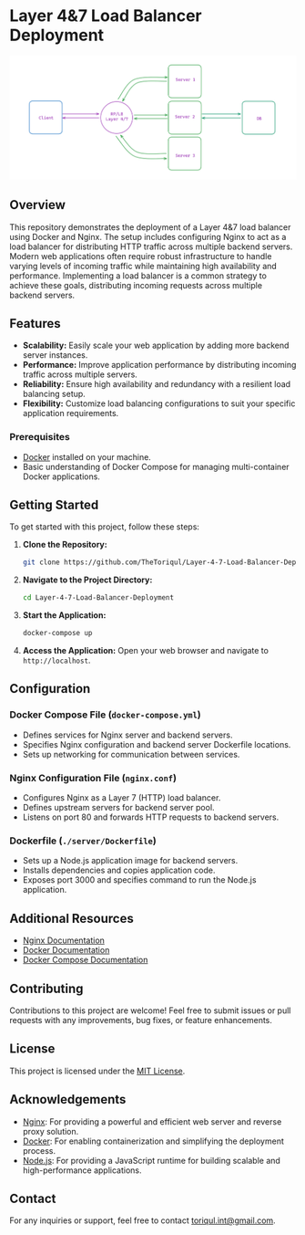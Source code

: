 # Layer 4&7 Load Balancer Deployment
![](System_Design.png)

## Overview

This repository demonstrates the deployment of a Layer 4&7 load balancer using Docker and Nginx. The setup includes configuring Nginx to act as a load balancer for distributing HTTP traffic across multiple backend servers. Modern web applications often require robust infrastructure to handle varying levels of incoming traffic while maintaining high availability and performance. Implementing a load balancer is a common strategy to achieve these goals, distributing incoming requests across multiple backend servers.

## Features

- **Scalability:** Easily scale your web application by adding more backend server instances.
- **Performance:** Improve application performance by distributing incoming traffic across multiple servers.
- **Reliability:** Ensure high availability and redundancy with a resilient load balancing setup.
- **Flexibility:** Customize load balancing configurations to suit your specific application requirements.


### Prerequisites

- [Docker](https://www.docker.com/) installed on your machine.
- Basic understanding of Docker Compose for managing multi-container Docker applications.

## Getting Started

To get started with this project, follow these steps:

1. **Clone the Repository:** 
   ```bash
   git clone https://github.com/TheToriqul/Layer-4-7-Load-Balancer-Deployment.git
   ```

2. **Navigate to the Project Directory:**
   ```bash
   cd Layer-4-7-Load-Balancer-Deployment
   ```

3. **Start the Application:**
   ```bash
   docker-compose up
   ```

4. **Access the Application:**
   Open your web browser and navigate to `http://localhost`.

## Configuration

### Docker Compose File (`docker-compose.yml`)

- Defines services for Nginx server and backend servers.
- Specifies Nginx configuration and backend server Dockerfile locations.
- Sets up networking for communication between services.

### Nginx Configuration File (`nginx.conf`)

- Configures Nginx as a Layer 7 (HTTP) load balancer.
- Defines upstream servers for backend server pool.
- Listens on port 80 and forwards HTTP requests to backend servers.

### Dockerfile (`./server/Dockerfile`)

- Sets up a Node.js application image for backend servers.
- Installs dependencies and copies application code.
- Exposes port 3000 and specifies command to run the Node.js application.


## Additional Resources

- [Nginx Documentation](https://nginx.org/en/docs/)
- [Docker Documentation](https://docs.docker.com/)
- [Docker Compose Documentation](https://docs.docker.com/compose/)

## Contributing

Contributions to this project are welcome! Feel free to submit issues or pull requests with any improvements, bug fixes, or feature enhancements.

## License

This project is licensed under the [MIT License](LICENSE).

## Acknowledgements

- [Nginx](https://nginx.org/): For providing a powerful and efficient web server and reverse proxy solution.
- [Docker](https://www.docker.com/): For enabling containerization and simplifying the deployment process.
- [Node.js](https://nodejs.org/): For providing a JavaScript runtime for building scalable and high-performance applications.

## Contact

For any inquiries or support, feel free to contact [toriqul.int@gmail.com](mailto:toriqul.int@gmail.com).
